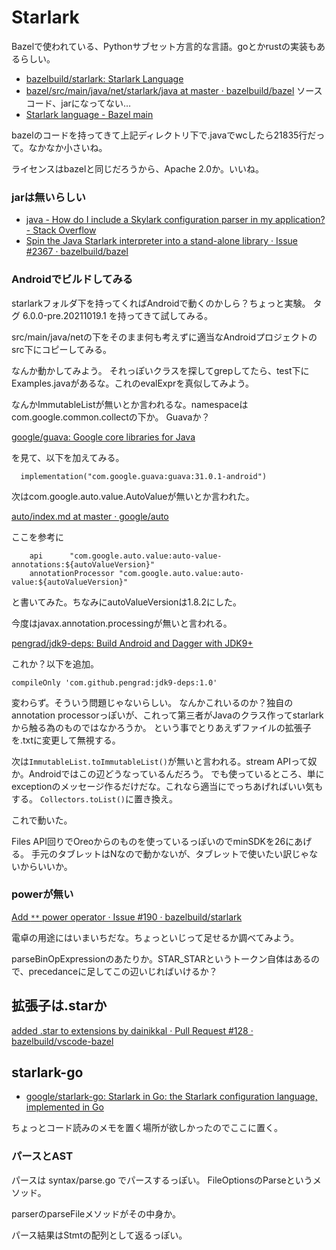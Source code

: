 # Starlark

Bazelで使われている、Pythonサブセット方言的な言語。goとかrustの実装もあるらしい。

- [bazelbuild/starlark: Starlark Language](https://github.com/bazelbuild/starlark)
- [bazel/src/main/java/net/starlark/java at master · bazelbuild/bazel](https://github.com/bazelbuild/bazel/tree/master/src/main/java/net/starlark/java) ソースコード、jarになってない…
- [Starlark language - Bazel main](https://docs.bazel.build/versions/main/skylark/language.html)

bazelのコードを持ってきて上記ディレクトリ下で.javaでwcしたら21835行だって。なかなか小さいね。

ライセンスはbazelと同じだろうから、Apache 2.0か。いいね。

### jarは無いらしい

- [java - How do I include a Skylark configuration parser in my application? - Stack Overflow](https://stackoverflow.com/questions/49108709/how-do-i-include-a-skylark-configuration-parser-in-my-application)
- [Spin the Java Starlark interpreter into a stand-alone library · Issue #2367 · bazelbuild/bazel](https://github.com/bazelbuild/bazel/issues/2367)

### Androidでビルドしてみる

starlarkフォルダ下を持ってくればAndroidで動くのかしら？ちょっと実験。
タグ 6.0.0-pre.20211019.1 を持ってきて試してみる。

src/main/java/netの下をそのまま何も考えずに適当なAndroidプロジェクトのsrc下にコピーしてみる。

なんか動かしてみよう。
それっぽいクラスを探してgrepしてたら、test下にExamples.javaがあるな。これのevalExprを真似してみよう。

なんかImmutableListが無いとか言われるな。namespaceはcom.google.common.collectの下か。
Guavaか？

[google/guava: Google core libraries for Java](https://github.com/google/guava)

を見て、以下を加えてみる。

```
  implementation("com.google.guava:guava:31.0.1-android")
```

次はcom.google.auto.value.AutoValueが無いとか言われた。

[auto/index.md at master · google/auto](https://github.com/google/auto/blob/master/value/userguide/index.md)

ここを参考に

```
    api      "com.google.auto.value:auto-value-annotations:${autoValueVersion}"
    annotationProcessor "com.google.auto.value:auto-value:${autoValueVersion}"
```

と書いてみた。ちなみにautoValueVersionは1.8.2にした。

今度はjavax.annotation.processingが無いと言われる。

[pengrad/jdk9-deps: Build Android and Dagger with JDK9+](https://github.com/pengrad/jdk9-deps)

これか？以下を追加。

```
compileOnly 'com.github.pengrad:jdk9-deps:1.0'
```

変わらず。そういう問題じゃないらしい。
なんかこれいるのか？独自のannotation processorっぽいが、これって第三者がJavaのクラス作ってstarlarkから触る為のものではなかろうか。
という事でとりあえずファイルの拡張子を.txtに変更して無視する。

次は`ImmutableList.toImmutableList()`が無いと言われる。stream APIって奴か。Androidではこの辺どうなっているんだろう。
でも使っているところ、単にexceptionのメッセージ作るだけだな。これなら適当にでっちあげればいい気もする。
`Collectors.toList()`に置き換え。

これで動いた。

Files API回りでOreoからのものを使っているっぽいのでminSDKを26にあげる。
手元のタブレットはNなので動かないが、タブレットで使いたい訳じゃないからいいか。

### powerが無い

[Add `**` power operator · Issue #190 · bazelbuild/starlark](https://github.com/bazelbuild/starlark/issues/190)

電卓の用途にはいまいちだな。ちょっといじって足せるか調べてみよう。

parseBinOpExpressionのあたりか。STAR_STARというトークン自体はあるので、precedanceに足してこの辺いじればいけるか？

## 拡張子は.starか

[added .star to extensions by dainikkal · Pull Request #128 · bazelbuild/vscode-bazel](https://github.com/bazelbuild/vscode-bazel/pull/128)

## starlark-go

- [google/starlark-go: Starlark in Go: the Starlark configuration language, implemented in Go](https://github.com/google/starlark-go/tree/master)

ちょっとコード読みのメモを置く場所が欲しかったのでここに置く。

### パースとAST

パースは syntax/parse.go でパースするっぽい。
FileOptionsのParseというメソッド。

parserのparseFileメソッドがその中身か。

パース結果はStmtの配列として返るっぽい。
